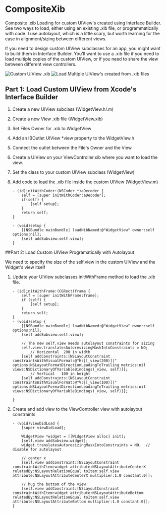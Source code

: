 CompositeXib
============

Composite .xib Loading for custom UIView's created using Interface Builder. See two ways to load, either using an existing .xib file, or programmatically with code. I use autolayout, which is a little scary, but worth learning for the ease in alignment/sizing between different views.

If you need to design custom UIView subclasses for an app, you might want to build them in Interface Builder. You'll want to use a .xib file if you need to load multiple copies of the custom UIView, or if you need to share the view between different view controllers.

![Custom UIView .xib](https://raw.github.com/PaulSolt/CompositeXib/master/Custom%20UIView.png)
![Load Multiple UIView's created from .xib files](https://raw.github.com/PaulSolt/CompositeXib/master/Load%20UIView.png)

## Part 1: Load Custom UIView from Xcode's Interface Builder
 1. Create a new UIView subclass (WidgetView.h/.m)
 2. Create a new View .xib file (WidgetView.xib)
 3. Set Files Owner for .xib to WidgetView
 4. Add an IBOutlet UIView *view property to the WidgetView.h
 5. Connect the outlet between the File's Owner and the View
 6. Create a UIView on your ViewController.xib where you want to load the view.
 7. Set the class to your custom UIView subclass (WidgetView)
 8. Add code to load the .xib file inside the custom UIView (WidgetView.m)
			
		- (id)initWithCoder:(NSCoder *)aDecoder {
			self = [super initWithCoder:aDecoder];
			if(self) {
				[self setup];      
			}
			return self;
		}
	
		- (void)setup {
			[[NSBundle mainBundle] loadNibNamed:@"WidgetView" owner:self options:nil];
			[self addSubview:self.view];
		}

##Part 2: Load Custom UIView Programatically with Autolayout

We need to specify the size of the self.view in the custom UIView and the Widget's view itself

 1. Update your UIView subclasses initWithFrame method to load the .xib file.

		- (id)initWithFrame:(CGRect)frame {
			self = [super initWithFrame:frame];
			if (self) {
				[self setup];
			}
			return self;
		}
		- (void)setup {
			[[NSBundle mainBundle] loadNibNamed:@"WidgetView" owner:self options:nil];
			[self addSubview:self.view];
		
			// The new self.view needs autolayout constraints for sizing
			self.view.translatesAutoresizingMaskIntoConstraints = NO;
				// Horizontal  200 in width
			[self addConstraints:[NSLayoutConstraint constraintsWithVisualFormat:@"H:|[_view(200)]|" options:NSLayoutFormatDirectionLeadingToTrailing metrics:nil views:NSDictionaryOfVariableBindings(_view, self)]];
				// Vertical   100 in height
			[self addConstraints:[NSLayoutConstraint constraintsWithVisualFormat:@"V:|[_view(100)]|" options:NSLayoutFormatDirectionLeadingToTrailing metrics:nil views:NSDictionaryOfVariableBindings(_view, self)]];

		}

 2. Create and add view to the ViewController view with autolayout constraints
		
		- (void)viewDidLoad {
		    [super viewDidLoad];
		    
		    WidgetView *widget = [[WidgetView alloc] init];
		    [self.view addSubview:widget];
		    widget.translatesAutoresizingMaskIntoConstraints = NO;  // disable for autolayout
		    
		    // center x
		    [self.view addConstraint:[NSLayoutConstraint constraintWithItem:widget attribute:NSLayoutAttributeCenterX relatedBy:NSLayoutRelationEqual toItem:self.view attribute:NSLayoutAttributeCenterX multiplier:1.0 constant:0]];
		    
		    // hug the bottom of the view
		    [self.view addConstraint:[NSLayoutConstraint constraintWithItem:widget attribute:NSLayoutAttributeBottom relatedBy:NSLayoutRelationEqual toItem:self.view attribute:NSLayoutAttributeBottom multiplier:1.0 constant:0]];
		}



